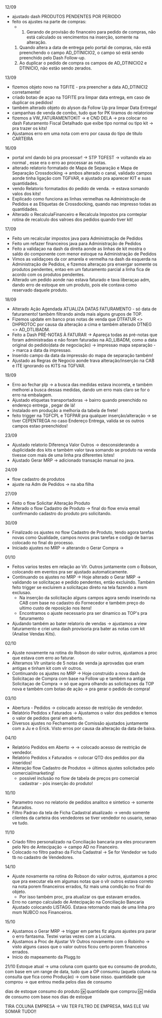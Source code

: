 12/09
- ajustado dash PRODUTOS PENDENTES POR PERIODO
- feito os ajustes na parte de compras:
	- 1. Gerando de provisão do financeiro para pedido de compras, não está calculado os vencimentos na inserção, somente na alteração.
	1. Quando altera a data de entrega pelo portal de compras, não está preenchendo o campo AD_DTINICIO2, o campo só está sendo preenchido pelo Dash Follow-up.
	2. Ao duplicar o pedido de compra os campos de AD_DTINICIO2 e DTINICIO, não estão sendo zerados.


13/09
 - fizemos objeto novo na TGFITE - pra preencher a data AD_DTINICI2 corretamente!
 - criado botao de açao na TGFITE pra limpar data entrega, em caso de duplicar os pedidos!
 - também alterado objeto do alyson da Follow Up pra limpar Data Entrega!
 - campanhas de venda de combo, tudo que for PK tiramos do relatoriow
 - fizemos a VW_FATURAMENTOKIT  -> e CND DELA -> pra colocar no dash Faturamento Fiscal Detalhado que exibe tipo normal ou tipo kit -> pra trazer os kits!
 - Ajustamos erro em uma nota com erro por causa do tipo de titulo CARTEIRA


16/09
-  portal xml dando bó pra processar! -> STP TGFEST -> voltando ela ao normal , esse era o erro ao processar as notas.
- alterado relatorio formatado de Mapa de Separação e Mapa de Separação Crossdocking -> ambos alterado o canal, validado campos aonde tinha ligação com TGFVAR, e ajustado pra aparecer KIT e suas quantidades.
- vendo Relatorio formatados do pedido de venda. -> estava somando valos dos kits!
- Explicado como funciona as linhas vermelhas na Administração de Pedidos e as Etiquetas de Crossdocking, quando nao impresso todas as quantidades.
- Alterado o RecalculaFinanceiro e Recalcula Impostos pra comteplar rotina de recalculo dos valroes dos pedidos quando tiver kit!

17/09
- Feito um recalcular impostos java para Administração de Pedidos
- Feito um refazer financeiros java para Administração de Pedidos
- Feito a validaçao na dash da direita aonde as linhas de kit mostra o saldo do componente com menor estoque na Administração de Pedidos
- Vimos as validaçoes da cor amarela e vermelha na dash da esquerda na Administração de Pedidos, e fizemos alteraçao pra enxergar somente os produtos pendentes, entao em um faturamento parcial a linha fica de acordo com os produtos pendentes.
- Alterado um pedido aonde nao estava faturado e tava liberaçao adm, dando erro de estoque em um produto, pois ele contava como reservado daquele produto.

18/09
- Alterado Ação Agendada ATUALIZA DATAS FATURAMENTO - só data de faturamento! também filtrando ainda mais alguns grupos de TOP.
- Fizemos update em banco pras notas de venda que DTFATUR <> DHPROTOC por causa da alteração a cima e também alterado DTNEG <> AD_DTLIBADM.
- Feito a Dash PRÉ-NOTAS À FATURAR -> Apareça todas as pré-notas que foram administradas e  não foram faturadas na AD_LIBADM, como a data original do pedido(data de negociação) -> impressao mapa separação -> marca a data da impressao.
- Inserido campo da data da impressão do mapa de separação também!
- Ajustado as Regras de Negocio aonde trava alteração/inserção na CAB e ITE ignorando os KITS na TGFVAR.

19/09
- Erro ao fechar plp -> a busca das medidas estava incorreta, e também melhorei a busca dessas medidas, dando um erro mais claro se for o erro na embalagem.
- Ajustado etiquetas transportadoras -> bairro quando preenchido no endereço entrega , pegar de lá!
- Instalado em produção a melhoria da tabela de frete!
- feito trigger na TGFCPL e TGFPAR pra qualquer inserção/alteração -> se tiver CEPENTREGA no caso Endereço Entrega, valida se os outros campos estao preenchidos!

23/09
- Ajustado relatorio Diferença Valor Outros -> desconsiderando a duplicidade dos kits e também valor tava somando se produto na venda tivesse com mais de uma linha pra diferentes lotes!
- Ajustado Gerar MRP -> adicionado transação manual no java.

24/09
- flow cadastro de produtos
- ajuste na Adm de Pedidos -> na aba filha

27/09
- Feito o flow Solicitar Alteração Produto
- Alterado o flow Cadastro de Produto -> final do flow envia email confirmando cadastro do produto pro solicitando.

30/09
- Finalizado os ajustes no flow Cadastro de Produto, tendo agora tarefas novas como Qualidade, campos novos pras tarefas e codigo de barras colocado no final do processo.
- Iniciado ajustes no MRP -> alterando o Gerar Compra -> 


01/10 
- Feitos varios testes em relação ao Vlr. Outros juntamente com o Robson, colocando em eventos pra ser ajustado automaticamente.
- Continuando os ajustes no MRP -> Hoje alterado o Gerar MRP -> validando se solicitaçao e pedido pendentes, então excluindo. Também feito trigger se excluirem a solicitaçao direto na tela fazendo a msm exclusao.
	- Na inserção da solicitação alguns campos agora sendo inserindo na CAB com base no cadastro do Fornecedor e também preço do ultimo custo de reposição nos itens!
	- Encontramos o ajuste necessario pra ser dinamico as TOP's pra faturamento
- Ajudando também ao bater relatorio de vendas -> ajustamos a view faturamento e criei uma dash provisoria pra bater as notas com kit (Analise Vendas Kits).

02/10
- Ajuste novamente na rotina do Robson do valor outros, ajustamos a proc que estava com erro ao faturar.
- Alteramos Vlr unitario de 5 notas de venda ja aprovadas que eram antigas e tinham kit com vlr outros.
- Continuando os ajustes no MRP -> Hoje construido a nova dash de Solicitaçao de Compra com base na Follow up e também na antiga Solicitaçao de Compra -> só que agora olhando as solicitaçoes da TOP nova e também com botao de ação -> pra gerar o pedido de compra!


03/10
- Abertura - Pedidos -> colocado acesso de restrição de vendedor.
- Relatório Pedidos x Faturados -> Ajustamos o valor dos pedidos e temos o valor de pedidos geral em aberto.
- Diversos ajustes no Fechamento de Comissão ajustados juntamente com a Ju e o Erick. Visto erros por causa da alteração da data de baixa.


04/10
- Relatório Pedidos em Aberto -> -> colocado acesso de restrição de vendedor.
- Relatório Pedidos x Faturados -> colocar QTD dos pedidos por dia inseridos!
- Alteração flow Cadastro de Produtos -> últimos ajustes solicitados pelo comercial/marketing!
	- possível inclusão no flow de tabela de preços pro comercial cadastrar - pós inserção do produto!


10/10
- Parametro novo no relatorio de pedidos analitco e sintetico -> somente faturados.
- Filtro Padrao da tela de Ficha Cadastral atualizado -> vendo somente clientes da carteira dos vendedores se tiver vendedor no usuario, senao ve tudo.

11/10
- Criado filtro personalizado na Conciliação bancaria pra eles procurarem pelo Nro de Antecipação -> campo AD no Financeiro.
- Colocado no filtro padrao da Ficha Cadastral -> Se for Vendedor ve tudo tb no cadastro de Vendedores.

14/10
- Ajuste novamente na rotina do Robson do valor outros, ajustamos a proc que pra executar ela em algumas notas que o vlr outros estava correto na nota porem financeiros errados, fiz mais uma condição no final do objeto.
	- Por isso também proc, pra atualizar os que estavam errados.
- Erro no campo calculado de Antecipação na Conciliação Bancaria Ajustado colocando LISTAGG. Estava retornando mais de uma linha pro msm NUBCO nos Financeiros.

15/10
- Ajustamos o Gerar MRP -> trigger em partes fiz alguns ajustes pra parar o erro fantasma. Testei varias vezes com a Luciana.
- Ajustamos a Proc de Ajustar Vlr Outros novamente com o Robinho -> visto alguns casos que o valor outros ficou certo porem financeiros errados.
- Inicio do mapeamento da Plugg.to


21/10
Estoque atual → uma coluna com quanto que eu consumo de produto, com base em um range de data, tudo que a OP consumiu (aquela coluna na consulta que fica como Produção) → com base nisso.
quantidade que comprou → que entrou
media pelos dias de consumo

dias de estoque
consumo do produto 🆗
quantidade que comprou 🆗
média de consumo com base nos dias de estoque

TIRA COLUNA EMPRESA → VAI TER FILTRO DE EMPRESA, MAS ELE VAI SOMAR TUDO!!